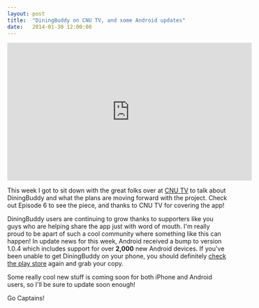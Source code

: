 ```yaml
---
layout: post
title:  "DiningBuddy on CNU TV, and some Android updates"
date:   2014-01-30 12:00:00
---
```


<iframe width="560" height="315" src="https://www.youtube.com/embed/4XYmmR76Pfw?start=454" frameborder="0" allowfullscreen></iframe>

This week I got to sit down with the great folks over at [CNU TV](https://www.youtube.com/user/cnucaptainslog) to talk 
about DiningBuddy and what the plans are moving forward with the project. Check out Episode 6 to see the piece, and
thanks to CNU TV for covering the app!

DiningBuddy users are continuing to grow thanks to supporters like you guys who are helping share the app just with word
of mouth. I'm really proud to be apart of such a cool community where something like this can happen! In update news for
this week, Android received a bump to version 1.0.4 which includes support for over **2,000** new Android devices. If
you've been unable to get DiningBuddy on your phone, you should definitely 
[check the play store](https://play.google.com/store/apps/details?id=net.gravitydevelopment.cnu) again and grab your
copy.

Some really cool new stuff is coming soon for both iPhone and Android users, so I'll be sure to update soon enough!

Go Captains!
